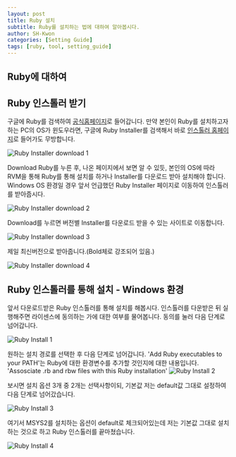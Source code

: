 ```yaml
---
layout: post
title: Ruby 설치
subtitle: Ruby를 설치하는 법에 대하여 알아봅시다.
author: SH-Kwon
categories: [Setting Guide]
tags: [ruby, tool, setting_guide]
---
```

## Ruby에 대하여

## Ruby 인스톨러 받기
구글에 Ruby를 검색하여 [공식홈페이지][RubyPage]로 들어갑니다. 만약 본인이 Ruby를 설치하고자 하는 PC의 OS가 윈도우라면, 구글에 Ruby Installer를 검색해서 바로 [인스톨러 홈페이지][RubyInstallerPage]로 들어가도 무방합니다.

[RubyPage]: https://www.ruby-lang.org/en/
[RubyInstallerPage]: https://rubyinstaller.org/

![Ruby Installer download 1](/assets/images/posts/installtheme/1-1down_ru1.png)

Download Ruby를 누른 후, 나온 페이지에서 보면 알 수 있듯, 본인의 OS에 따라 RVM을 통해 Ruby를 통해 설치를 하거나  Installer를 다운로드 받아 설치해야 합니다. Windows OS 환경일 경우 앞서 언급했던 Ruby Installer 페이지로 이동하여 인스톨러를 받아줍시다.

![Ruby Installer download 2](/assets/images/posts/installtheme/1-1down_ru2.png)

Download를 누르면 버전별 Installer를 다운로드 받을 수 있는 사이트로 이동합니다.

![Ruby Installer download 3](/assets/images/posts/installtheme/1-1down_ru3.png)

제일 최신버전으로 받아줍니다.(Bold체로 강조되어 있음.)

![Ruby Installer download 4](/assets/images/posts/installtheme/1-1down_ru4.png)


## Ruby 인스톨러를 통해 설치 - Windows 환경
앞서 다운로드받은 Ruby 인스톨러를 통해 설치를 해봅시다.
인스톨러를 다운받은 뒤 실행해주면 라이센스에 동의하는 가에 대한 여부를 물어봅니다. 동의를 눌러 다음 단계로 넘어갑니다.

![Ruby Install 1](/assets/images/posts/installtheme/1-2install_r1.png)

원하는 설치 경로를 선택한 후 다음 단계로 넘어갑니다.
'Add Ruby executables to your PATH'는 Ruby에 대한 환경변수를 추가할 것인지에 대한 내용입니다.
'Assosciate .rb and rbw files with this Ruby installation'
![Ruby Install 2](/assets/images/posts/installtheme/1-2install_r2.png)

보시면 설치 옵션 3개 중 2개는 선택사항이되, 기본값
저는 default값 그대로 설정하여 다음 단계로 넘어갔습니다.

![Ruby Install 3](/assets/images/posts/installtheme/1-2install_r3.png)

여기서 MSYS2를 설치하는 옵션이 default로 체크되어있는데 저는 기본값 그대로 설치하는 것으로 하고 Ruby 인스톨러를 끝마쳤습니다.

![Ruby Install 4](/assets/images/posts/installtheme/1-2install_r4.png)